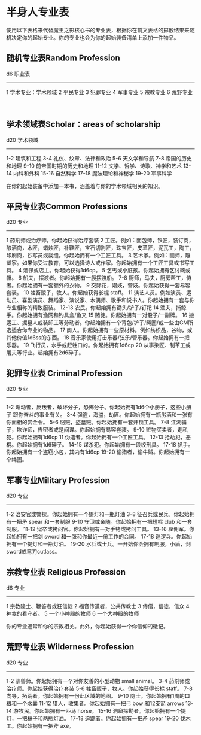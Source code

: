 # 半身人专业表

使用以下表格来代替魔王之影核心书的专业表，根据你在前文表格的掷骰结果来随机决定你的起始专业。你的专业也会为你的起始装备清单上添加一件物品。

## 随机专业表Random Profession

  d6   职业表
  ---- --------------------
  1    学术专业：学术领域
  2    平民专业
  3    犯罪专业
  4    军事专业
  5    宗教专业
  6    荒野专业

 

## 学术领域表Scholar：areas of scholarship

  d20     学术领域
  ------- ------------------------------
  1-2     建筑和工程
  3-4     礼仪、纹章、法律和政治
  5-6     天文学和导航
  7-8     帝国的历史和地理
  9-10    前帝国时期的历史和地理
  11-12   文学、哲学、诗歌、神学和艺术
  13-14   内科和外科
  15-16   自然科学
  17-18   魔法理论和神秘学
  19-20   军事科学

在你的起始装备中添加一本书，涵盖着与你的学术领域相关的知识。

## 平民专业表Common Professions

  d20     专业
  ------- ----------------------------------------------------------------------------------------------------------------------------------------------------------
  1       药剂师或治疗师。你起始获得治疗套装
  2       工匠。例如：面包师，铁匠，装订商，酿酒商，木匠，蜡烛匠，补鞋匠，宝石切割匠，珠宝匠，皮革匠，泥瓦工，陶工，印刷商，抄写员或裁缝。你起始拥有一个工匠工具。
  3       艺术家。例如：画师，雕塑家。如果你受过教育，可以选择诗人或作家。你起始拥有一个工匠工具或书写工具。
  4       酒保或店主。你起始获得1d6cp。
  5       乞丐或小脏孩。你起始拥有乞讨碗或帽。
  6       船夫，摆渡者。你起始拥有一艘摆渡船。
  7-8     厨师，马夫，厨房帮工，侍者。你起始拥有一套额外的衣物。
  9       交际花，娼妓，营妓。你起始获得一套易容套装。
  10      牲畜贩子，牧人。你起始获得长棍 staff。
  11      演艺人员。例如演员、运动员、喜剧演员、舞蹈家、演说家、木偶师、歌手和说书人。你起始拥有一套与你专业相称的精致服装。
  12-13   农民。你起始拥有锄头/铲子/钉耙
  14      渔夫，捕鲸手。你起始拥有渔网和钓具盒/鱼叉
  15      赌徒。你起始拥有一对骰子/一副牌。
  16      搬运工、掘墓人或装卸工等劳动者。你起始拥有一个背包/铲子/绳圈/或一些由GM所选适合你专业的物品。
  17      商人。你起始拥有一些原材料。例如纺织品，谷物，或其他价值1d6ss的东西。
  18      音乐家使用打击乐器/弦乐/管乐器。你起始拥有一把乐器。
  19      飞行员，水手或赶牲口的。你起始拥有1d6cp
  20      从事染匠、制革工或屠夫等行业。起始拥有2d6碎子。

## 犯罪专业表 Criminal Profession

  d20     专业
  ------- --------------------------------------------------------------------------------------------
  1-2     煽动者，反叛者，破坏分子，恐怖分子。你起始拥有1d6个小册子，这些小册子 跟你奋斗的事业有关。
  3-4     强盗，海盗，劫匪。你起始拥有一瓶劣酒和一张有你面相的赏金令。
  5-6     窃贼，盗墓贼。你起始拥有一套开锁工具。
  7-8     江湖骗子，欺诈师，告密者或是间谍。你起始拥有易容套装。
  9-10    赃物买卖者，走私犯。你起始拥有1d6cp
  11      伪造者。你起始拥有一个工匠工具。
  12-13   抢劫犯，恶棍。你起始拥有1d6碎子。
  14-15   谋杀犯。你起始拥有一段绞刑具。
  17-18   扒手。你起始拥有一个盗窃小包，其内有1d6cp
  19-20   偷猎者，偷牛贼。你起始拥有一个绳圈。

## 军事专业Military Profession

  d20     专业
  ------- ---------------------------------------------------------------
  1-2     治安官或警探。你起始拥有一个提灯和一瓶灯油
  3-8     征召兵或民兵。你起始拥有一把矛 spear 和一套制服
  9-10    守卫或亲随。你起始拥有一把短棍 club 和一套制服。
  11-12   狱卒或拷问官。你起始拥有一对手铐或拷问工具。
  13-16   雇佣军。你起始拥有一把剑 sword 和一张和你最近一份工作的合同。
  17-18   巡逻兵。你起始拥有一个提灯和一瓶灯油。
  19-20   水兵或士兵。一开始你会拥有制服，小盾，剑sword或弯刀cutlass。

## 宗教专业表 Religious Profession

  d6   专业
  ---- --------------------------
  1    宗教隐士、鞭笞者或狂信徒
  2    福音传道者，公共传教士
  3    侍僧，信徒，信众
  4    神龛的看守者。
  5    一个小神殿的牧师
  6    一个大神殿的牧师

你的专业通常和你的宗教相关。此外，你起始获得一个你信仰的徽记。

## 荒野专业表 Wilderness Profession

  d20     专业
  ------- ---------------------------------------------------------
  1-2     驯兽师。你起始拥有一个对你友善的小型动物 small animal。
  3-4     药剂师或治疗师。你起始获得治疗套装
  5-6     牲畜贩子，牧人。你起始获得长棍 staff。
  7-8     向导，拓荒者。你起始拥有一份此区域的地图。
  9-10    隐士。你起始拥有1周的口粮和一个水囊
  11-12   猎人，收集者。你起始拥有一把弓 bow 和12支箭 arrows
  13-14   游牧民。你起始拥有一匹马 horse。
  15-16   洞窟探勘者。你起始拥有一个提灯，一把稿子和两瓶灯油。
  17-18   追踪者。你起始拥有一把矛 spear
  19-20   伐木工。你起始拥有一把斧 axe。
